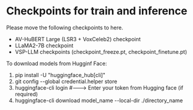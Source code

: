 # Checkpoints for train and inference
Please move the following checkpoints to here.
- AV-HuBERT Large (LSR3 + VoxCeleb2) checkpoint
- LLaMA2-7B checkpoint
- VSP-LLM checkpoints (checkpoint_freeze.pt, checkpoint_finetune.pt)



To download models from Hugginf Face:

1. pip install -U "huggingface_hub[cli]" 
2. git config --global credential.helper store 
3. huggingface-cli login  #---> Enter your token from Hugging face (if required)
4. huggingface-cli download model_name --local-dir ./directory_name
